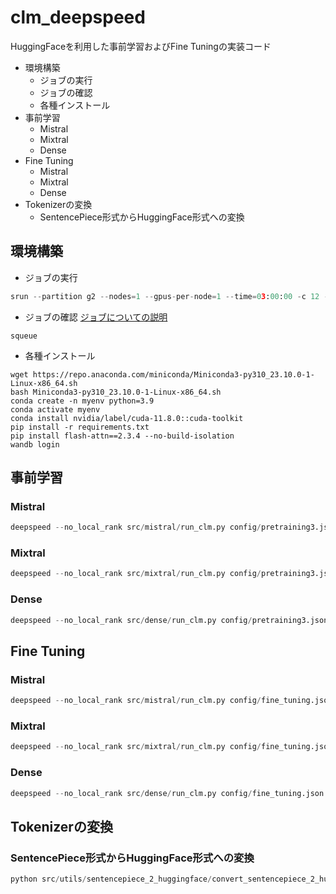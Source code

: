 # clm_deepspeed
HuggingFaceを利用した事前学習およびFine Tuningの実装コード


- 環境構築
    - ジョブの実行
    - ジョブの確認
    - 各種インストール
- 事前学習
    - Mistral
    - Mixtral
    - Dense
- Fine Tuning
    - Mistral
    - Mixtral
    - Dense
- Tokenizerの変換
    - SentencePiece形式からHuggingFace形式への変換

## 環境構築
- ジョブの実行

```python
srun --partition g2 --nodes=1 --gpus-per-node=1 --time=03:00:00 -c 12 --pty bash -i
```

- ジョブの確認
[ジョブについての説明](https://github.com/matsuolab/ucllm_nedo_prod/blob/main/infra/README.md#cancel-a-job)
```
squeue
```

- 各種インストール
```
wget https://repo.anaconda.com/miniconda/Miniconda3-py310_23.10.0-1-Linux-x86_64.sh
bash Miniconda3-py310_23.10.0-1-Linux-x86_64.sh
conda create -n myenv python=3.9
conda activate myenv
conda install nvidia/label/cuda-11.8.0::cuda-toolkit
pip install -r requirements.txt
pip install flash-attn==2.3.4 --no-build-isolation
wandb login
```

## 事前学習
### Mistral
```python
deepspeed --no_local_rank src/mistral/run_clm.py config/pretraining3.json --deepspeed --deepspeed_config config/ds_config_zero3.json --master_port 33333
```

### Mixtral
```python
deepspeed --no_local_rank src/mixtral/run_clm.py config/pretraining3.json --deepspeed --deepspeed_config config/ds_config_zero3.json --master_port 33333
```

### Dense
```python
deepspeed --no_local_rank src/dense/run_clm.py config/pretraining3.json --deepspeed --deepspeed_config config/ds_config_zero3.json --master_port 33333
```


## Fine Tuning
### Mistral

```python
deepspeed --no_local_rank src/mistral/run_clm.py config/fine_tuning.json --deepspeed --deepspeed_config config/ds_config_zero3.json --master_port 33333
```

### Mixtral
```python
deepspeed --no_local_rank src/mixtral/run_clm.py config/fine_tuning.json --deepspeed --deepspeed_config config/ds_config_zero3.json --master_port 33333
```

### Dense
```python
deepspeed --no_local_rank src/dense/run_clm.py config/fine_tuning.json --deepspeed --deepspeed_config config/ds_config_zero3.json --master_port 33333
```


## Tokenizerの変換
### SentencePiece形式からHuggingFace形式への変換
```python
python src/utils/sentencepiece_2_huggingface/convert_sentencepiece_2_huggingface.py --input_tokenizer_file /home/ext_ulti4929_gmail_com/huggingface_deepspeed/data/sentencepiece_tokenizer/ja_wiki_train_0_5_vocab_32000.model --output_tokenizer_dir /home/ext_ulti4929_gmail_com/huggingface_deepspeed/data/huggingface_tokenizer/
```


